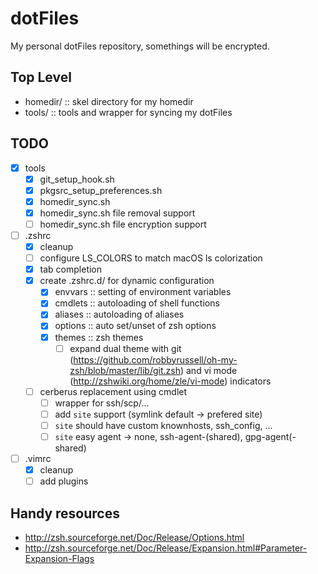 # dotFiles
My personal dotFiles repository, somethings will be encrypted.

## Top Level
- homedir/ :: skel directory for my homedir
- tools/   :: tools and wrapper for syncing my dotFiles

## TODO
- [X] tools
  - [X] git_setup_hook.sh
  - [X] pkgsrc_setup_preferences.sh
  - [X] homedir_sync.sh
  - [X] homedir_sync.sh file removal support
  - [ ] homedir_sync.sh file encryption support
- [ ] .zshrc
  - [X] cleanup
  - [ ] configure LS_COLORS to match macOS ls colorization
  - [X] tab completion
  - [X] create .zshrc.d/ for dynamic configuration
    - [X] envvars :: setting of environment variables
    - [X] cmdlets :: autoloading of shell functions
    - [X] aliases :: autoloading of aliases
    - [X] options :: auto set/unset of zsh options
    - [X] themes  :: zsh themes
      - [ ] expand dual theme with git (https://github.com/robbyrussell/oh-my-zsh/blob/master/lib/git.zsh) and vi mode (http://zshwiki.org/home/zle/vi-mode) indicators
  - [ ] cerberus replacement using cmdlet
    - [ ] wrapper for ssh/scp/...
    - [ ] add ``site`` support (symlink default -> prefered site)
    - [ ] ``site`` should have custom knownhosts, ssh_config, ...
    - [ ] ``site`` easy agent -> none, ssh-agent-(shared), gpg-agent(-shared)
- [ ] .vimrc
  - [X] cleanup
  - [ ] add plugins

## Handy resources
- http://zsh.sourceforge.net/Doc/Release/Options.html
- http://zsh.sourceforge.net/Doc/Release/Expansion.html#Parameter-Expansion-Flags
